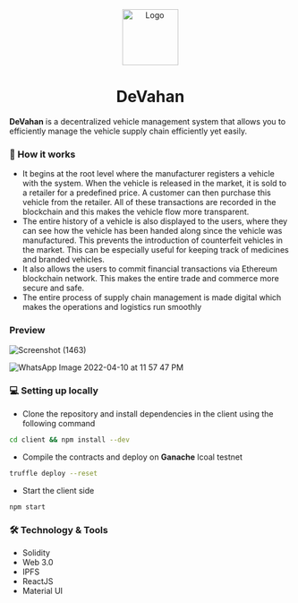 
<div align="center">
  <a href="https://github.com/neetu-749/DeVahan">
    <img src="https://www.clipartkey.com/mpngs/m/93-934065_transparent-drivers-license-clipart-fleet-management-system-icon.png" alt="Logo" width="100" height="100">
  </a>

  <h1 align="center">DeVahan</h1>
</div>

**DeVahan** is a decentralized vehicle management system that allows you to efficiently manage the vehicle supply chain efficiently yet easily. 

### 💫 How it works
- It begins at the root level where the manufacturer registers a vehicle with the system. When the vehicle is released in the market, it is sold to a retailer for a predefined price. A customer can then purchase this vehicle from the retailer. All of these transactions are recorded in the blockchain and this makes the vehicle flow more transparent. 
- The entire history of a vehicle is also displayed to the users, where they can see how the vehicle has been handed along since the vehicle was manufactured. This prevents the introduction of counterfeit vehicles in the market. This can be especially useful for keeping track of medicines and branded vehicles.
- It also allows the users to commit financial transactions via Ethereum blockchain network. This makes the entire trade and commerce more secure and safe. 
- The entire process of supply chain management is made digital which makes the operations and logistics run smoothly

### Preview

![Screenshot (1463)](https://user-images.githubusercontent.com/91332294/178220106-abe0618b-4865-41dc-b069-3dc5a045b5ca.png)

![WhatsApp Image 2022-04-10 at 11 57 47 PM](https://user-images.githubusercontent.com/75155230/162634641-711ab37f-19eb-4bf1-be2f-e6162143aac0.jpeg)


### 💻 Setting up locally

- Clone the repository and install dependencies in the client using the following command 
```sh
cd client && npm install --dev
```

- Compile the contracts and deploy on **Ganache** lcoal testnet
```sh
truffle deploy --reset
```

- Start the client side
```
npm start
```

### 🛠️ Technology & Tools
- Solidity
- Web 3.0
- IPFS
- ReactJS
- Material UI






